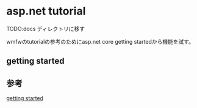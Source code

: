 # asp.net tutorial

TODO:docs ディレクトリに移す

wmfwのtutorialの参考のためにasp.net core getting startedから機能を試す。

## getting started

## 参考

[getting started][*1]

[*1]:https://docs.microsoft.com/ja-jp/aspnet/core/getting-started